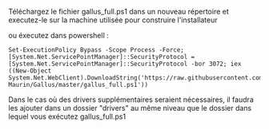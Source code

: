 Téléchargez le fichier gallus_full.ps1 dans un nouveau répertoire et executez-le sur la machine utilisée pour construire l'installateur

ou éxecutez dans powershell :

```
Set-ExecutionPolicy Bypass -Scope Process -Force; [System.Net.ServicePointManager]::SecurityProtocol = [System.Net.ServicePointManager]::SecurityProtocol -bor 3072; iex ((New-Object System.Net.WebClient).DownloadString('https://raw.githubusercontent.com/Jerome-Maurin/Gallus/master/gallus_full.ps1'))
```

Dans le cas où des drivers supplémentaires seraient nécessaires, il faudra les ajouter dans un dossier "drivers" au même niveau que le dossier dans lequel vous exécutez gallus_full.ps1
